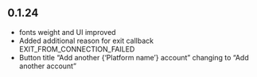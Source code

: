 ## 0.1.24

* fonts weight and UI improved
* Added additional reason for exit callback EXIT_FROM_CONNECTION_FAILED
* Button title “Add another {‘Platform name’} account” changing to “Add another account”